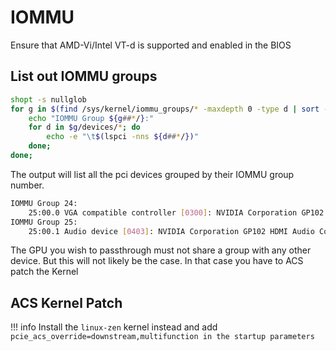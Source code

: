 # IOMMU
Ensure that AMD-Vi/Intel VT-d is supported and enabled in the BIOS

## List out IOMMU groups

```sh 
shopt -s nullglob
for g in $(find /sys/kernel/iommu_groups/* -maxdepth 0 -type d | sort -V); do
    echo "IOMMU Group ${g##*/}:"
    for d in $g/devices/*; do
        echo -e "\t$(lspci -nns ${d##*/})"
    done;
done;
```

The output will list all the pci devices grouped by their IOMMU group number.

```sh
IOMMU Group 24:
	25:00.0 VGA compatible controller [0300]: NVIDIA Corporation GP102 [GeForce GTX 1080 Ti] [10de:1b06] (rev a1)
IOMMU Group 25:
	25:00.1 Audio device [0403]: NVIDIA Corporation GP102 HDMI Audio Controller [10de:10ef] (rev a1) 
```
 
The GPU you wish to passthrough must not share a group with any other device.
But this will not likely be the case. In that case you have to ACS patch the Kernel 



## ACS Kernel Patch
!!! info
    Install the `linux-zen` kernel instead and add `pcie_acs_override=downstream,multifunction in the startup parameters`
    
<!-- ```sh
mkdir build && cd build
git clone https://aur.archlinux.org/linux-vfio.git
makepkg -si
# or
makepkg -si --skippgpcheck
``` -->